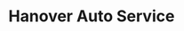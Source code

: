 ---
title: "Hanover Auto Service"
url: /hanover-county/hanover-auto-service/
shop: Autowerkstatt
---